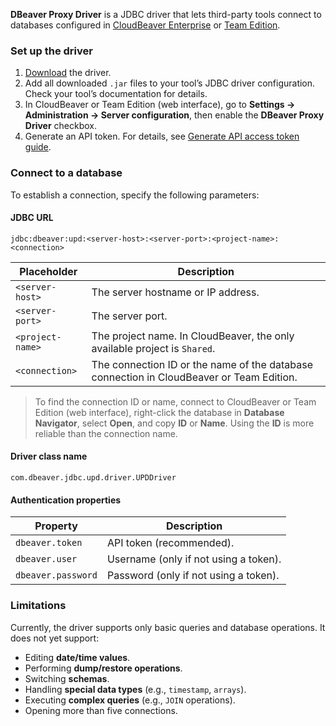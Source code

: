 **DBeaver Proxy Driver** is a JDBC driver that lets third-party tools connect to databases configured in [CloudBeaver Enterprise](https://dbeaver.com/cloudbeaver-enterprise/) or [Team Edition](https://dbeaver.com/dbeaver-team-edition/).  

### Set up the driver

1. [Download](https://github.com/dbeaver/jdbc-driver-upd/releases) the driver.
2. Add all downloaded `.jar` files to your tool’s JDBC driver configuration. Check your tool’s documentation for details.
3. In CloudBeaver or Team Edition (web interface), go to **Settings -> Administration -> Server configuration**, then enable the **DBeaver Proxy Driver** checkbox.
4. Generate an API token. For details, see [Generate API access token guide](https://github.com/dbeaver/cloudbeaver/wiki/Generate-API-access-token).

### Connect to a database

To establish a connection, specify the following parameters:

#### JDBC URL

```
jdbc:dbeaver:upd:<server-host>:<server-port>:<project-name>:<connection>
```

| Placeholder       | Description                                                                              |
|-------------------|------------------------------------------------------------------------------------------|
| `<server-host>`   | The server hostname or IP address.                                                       |
| `<server-port>`   | The server port.                                                                         |
| `<project-name>`  | The project name. In CloudBeaver, the only available project is `Shared`.                |
| `<connection>`    | The connection ID or the name of the database connection in CloudBeaver or Team Edition. |

> To find the connection ID or name, connect to CloudBeaver or Team Edition (web interface), right-click the database in **Database
> Navigator**, select **Open**, and copy **ID** or **Name**. Using the **ID** is more reliable than the connection name.

#### Driver class name

```
com.dbeaver.jdbc.upd.driver.UPDDriver
```

#### Authentication properties

| Property           | Description                           |
|--------------------|---------------------------------------|
| `dbeaver.token`    | API token (recommended).              |
| `dbeaver.user`     | Username (only if not using a token). |
| `dbeaver.password` | Password (only if not using a token). |

### Limitations

Currently, the driver supports only basic queries and database operations. It does not yet support:

- Editing **date/time values**.
- Performing **dump/restore operations**.
- Switching **schemas**.
- Handling **special data types** (e.g., `timestamp`, `arrays`).
- Executing **complex queries** (e.g., `JOIN` operations).
- Opening more than five connections.
